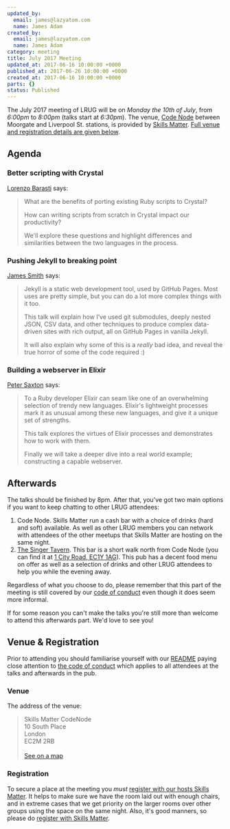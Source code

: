 ```yaml
---
updated_by:
  email: james@lazyatom.com
  name: James Adam
created_by:
  email: james@lazyatom.com
  name: James Adam
category: meeting
title: July 2017 Meeting
updated_at: 2017-06-16 10:00:00 +0000
published_at: 2017-06-26 10:00:00 +0000
created_at: 2017-06-16 10:00:00 +0000
parts: {}
status: Published
---
```


The July 2017 meeting of LRUG will be on *Monday the 10th of July*,
from _6:00pm_ to _8:00pm_ (talks start at _6:30pm_).  The venue, [Code
Node](https://skillsmatter.com/locations/264-skills-matter-codenode) between
Moorgate and Liverpool St. stations, is provided by [Skills
Matter](http://www.skillsmatter.com).  [Full venue and registration details are
given below](#july17registration).

Agenda
------

### Better scripting with Crystal

[Lorenzo Barasti](https://twitter.com/lbarasti) says:

> What are the benefits of porting existing Ruby scripts to Crystal?
>
> How can writing scripts from scratch in Crystal impact our productivity?
>
> We'll explore these questions and highlight differences and similarities between the two languages in the process.

### Pushing Jekyll to breaking point

[James Smith](https://twitter.com/floppy) says:

> Jekyll is a static web development tool, used by GitHub Pages. Most uses are pretty simple, but you can do a lot more complex things with it too.
>
> This talk will explain how I’ve used git submodules, deeply nested JSON, CSV data, and other techniques to produce complex data-driven sites with rich output, all on GitHub Pages in vanilla Jekyll.
>
> It will also explain why some of this is a *really* bad idea, and reveal the true horror of some of the code required :)

### Building a webserver in Elixir

[Peter Saxton](https://twitter.com/crowdhailer) says:

> To a Ruby developer Elixir can seam like one of an overwhelming selection of trendy new languages. Elixir's lightweight processes mark it as unusual among these new languages, and give it a unique set of strengths.
>
> This talk explores the virtues of Elixir processes and demonstrates how to work with them.
>
> Finally we will take a deeper dive into a real world example; constructing a capable webserver.

Afterwards
----------

The talks should be finished by 8pm. After that, you’ve got two main options if
you want to keep chatting to other LRUG attendees:

1. Code Node.  Skills Matter run a cash bar with a
   choice of drinks (hard and soft) available.  As well as other LRUG members
   you can network with attendees of the other meetups that Skills Matter are
   hosting on the same night.
2. [The Singer Tavern](http://singertavern.com/).  This bar is a short walk
   north from Code Node (you can find it at [1 City Road, EC1Y
   1AG](https://goo.gl/maps/w9kPu)).  This pub has a decent food menu on offer
   as well as a selection of drinks and other LRUG attendees to help you
   while the evening away.

Regardless of what you choose to do, please remember that this part of the
meeting is still covered by our [code of
conduct](http://readme.lrug.org/#code-of-conduct) even though it does seem more
informal.

If for some reason you can't make the talks you're still more than welcome to
attend this afterwards part.  We'd love to see you!

Venue & Registration <a name="july17registration">&nbsp;</a>
-----------------------------------------------------------

Prior to attending you should familiarise yourself with our
[README](http://readme.lrug.org/) paying close attention to [the code of
conduct](http://readme.lrug.org/#code-of-conduct) which applies to
all attendees at the talks and afterwards in the pub.

### Venue

The address of the venue:

> Skills Matter CodeNode<br/>10 South Place<br/>London<br/>EC2M 2RB<br/><br/>[See on a map](https://goo.gl/maps/ONJT4)

### Registration

To secure a place at the meeting you *must* [register with our hosts
Skills Matter][skills-matter-event].  It helps to
make sure we have the room laid out with enough chairs, and in extreme cases
that we get priority on the larger rooms over other groups using the space on
the same night.  Also, it's good manners, so please do [register with Skills
Matter][skills-matter-event].


[skills-matter-event]: https://skillsmatter.com/meetups/9739-lrug-july-meetup
